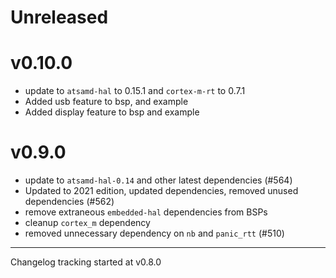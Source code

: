 # Unreleased

# v0.10.0

- update to `atsamd-hal` to 0.15.1 and `cortex-m-rt` to 0.7.1
- Added usb feature to bsp, and example
- Added display feature to bsp and example

# v0.9.0

- update to `atsamd-hal-0.14` and other latest dependencies (#564)
- Updated to 2021 edition, updated dependencies, removed unused dependencies (#562)
- remove extraneous `embedded-hal` dependencies from BSPs
- cleanup `cortex_m` dependency
- removed unnecessary dependency on `nb` and `panic_rtt` (#510)

---

Changelog tracking started at v0.8.0
